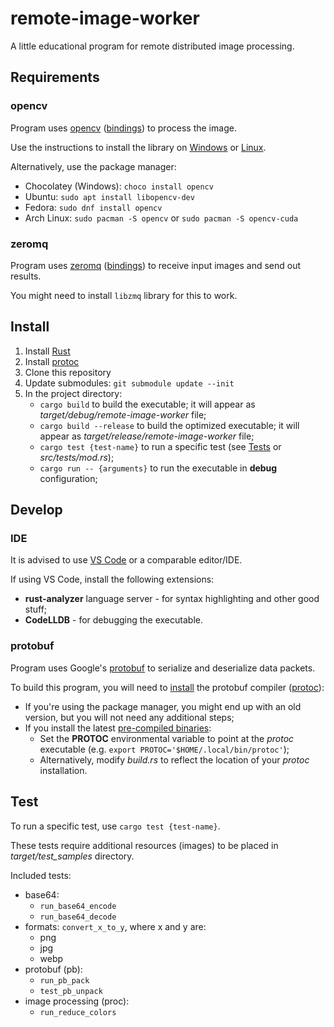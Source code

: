 # remote-image-worker
A little educational program for remote distributed image processing.

## Requirements
### opencv
Program uses [opencv](https://opencv.org/) ([bindings](https://crates.io/crates/opencv)) to process the image.

Use the instructions to install the library on [Windows](https://docs.opencv.org/4.x/d3/d52/tutorial_windows_install.html) or [Linux](https://docs.opencv.org/4.x/d7/d9f/tutorial_linux_install.html).

Alternatively, use the package manager:
* Chocolatey (Windows): `choco install opencv`
* Ubuntu: `sudo apt install libopencv-dev`
* Fedora: `sudo dnf install opencv`
* Arch Linux: `sudo pacman -S opencv` or `sudo pacman -S opencv-cuda`

### zeromq
Program uses [zeromq](https://zeromq.org/) ([bindings](https://crates.io/crates/zmq)) to receive input images and send out results.

You might need to install `libzmq` library for this to work.

## Install
1. Install [Rust](https://rustup.rs/)
2. Install [protoc](#protobuf)
3. Clone this repository
4. Update submodules: `git submodule update --init`
5. In the project directory:
    * `cargo build` to build the executable; it will appear as *target/debug/remote-image-worker* file;
    * `cargo build --release` to build the optimized executable; it will appear as *target/release/remote-image-worker* file;
    * `cargo test {test-name}` to run a specific test (see [Tests](#test) or *src/tests/mod.rs*);
    * `cargo run -- {arguments}` to run the executable in **debug** configuration;

## Develop
### IDE
It is advised to use [VS Code](https://vscodium.com/) or a comparable editor/IDE.

If using VS Code, install the following extensions:
* **rust-analyzer** language server - for syntax highlighting and other good stuff;
* **CodeLLDB** - for debugging the executable.

### protobuf
Program uses Google's [protobuf](https://developers.google.com/protocol-buffers) to serialize and deserialize data packets.

To build this program, you will need to [install](https://grpc.io/docs/protoc-installation/) the protobuf compiler ([protoc](https://github.com/protocolbuffers/protobuf#protocol-compiler-installation)):
* If you're using the package manager, you might end up with an old version, but you will not need any additional steps;
* If you install the latest [pre-compiled binaries](https://github.com/protocolbuffers/protobuf/releases):
  * Set the **PROTOC** environmental variable to point at the *protoc* executable (e.g. `export PROTOC='$HOME/.local/bin/protoc'`);
  * Alternatively, modify *build.rs* to reflect the location of your *protoc* installation.

## Test
To run a specific test, use `cargo test {test-name}`.

These tests require additional resources (images) 
to be placed in *target/test_samples* directory.
 
Included tests:
* base64:
  * `run_base64_encode`
  * `run_base64_decode`
* formats: `convert_x_to_y`, where x and y are:
  * png
  * jpg
  * webp
* protobuf (pb):
  * `run_pb_pack`
  * `test_pb_unpack`
* image processing (proc):
  * `run_reduce_colors`

